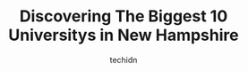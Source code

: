 ---
layout: ampstory
image: https://i0.wp.com/paketmu.com/wp-content/uploads/2023/06/university-of-new-hampshire-at-manchester-0-in-new-hampshire-1686371682.jpeg?resize=640,853
author: techidn
featured: false
description: Explore the diverse University scene in New Hampshire, home to an incredible selection of 10 establishments catering to every taste. Whether youre in search of iconic favorites or undiscove
title: Discovering The Biggest 10 Universitys in New Hampshire
cover:
   title: Discovering The Biggest 10 Universitys in New Hampshire
   subtitle: RICKPATE
   background: https://paketmu.com/wp-content/uploads/2023/06/university-of-new-hampshire-at-manchester-0-in-new-hampshire-1686371682.jpeg

pages: 
 - layout: thirds
   top: <h1>#1 Southern New Hampshire University</h1>
   bottom: "<p>Many of the negative reviews are correct. This school used to provide a personal experience for students and promoted a work life balance. I have previously completed a g</p>"
   background: https://paketmu.com/wp-content/uploads/2023/06/university-of-new-hampshire-at-manchester-1-in-new-hampshire-1686371683.jpeg
   backgroundblur: true
 - layout: thirds
   top: <h1>#2 University of New Hampshire</h1>
   bottom: "<p>It had me at hello!  Great atmosphere. Great campus. Everyone you spoke to was genuinely passionate about being there. Cant wait for my girl to be a wildcat in the fall!</p>"
   background: https://paketmu.com/wp-content/uploads/2023/06/university-of-new-hampshire-at-manchester-2-in-new-hampshire-1686371684.jpeg
   cta:
      link: https://paketmu.com/discovering-the-biggest-10-universitys-in-new-hampshire/
      text: Discovering The Biggest 10 Universitys in New Hampshire
 - layout: thirds
   top: <h1>#3 Plymouth State University</h1>
   bottom: "<p>Ive gone here for almost a year now and I love it. I do not like to party. I know its known as a big party college but its nothing you cant easily avoid and there are</p>"
   background: https://paketmu.com/wp-content/uploads/2023/06/university-of-new-hampshire-at-manchester-3-in-new-hampshire-1686371685.jpeg
   cta:
      link: https://paketmu.com/discovering-the-biggest-10-universitys-in-new-hampshire/
      text: Discovering The Biggest 10 Universitys in New Hampshire
 - layout: thirds
   top: <h1>#4 New England College</h1>
   bottom: "<p>98 Bridge St, Henniker, NH 03242, United States</p>"
   background: https://images.unsplash.com/photo-1522441815192-d9f04eb0615c?ixlib=rb-4.0.3&ixid=MnwxMjA3fDB8MHxwaG90by1wYWdlfHx8fGVufDB8fHx8&auto=format&fit=crop&w=640&h=853&q=80
   cta:
      link: https://paketmu.com/discovering-the-biggest-10-universitys-in-new-hampshire/
      text: Discovering The Biggest 10 Universitys in New Hampshire
 - layout: thirds
   top: <h1>#5 Saint Anselm College</h1>
   bottom: "<p>100 St Anselm Dr, Goffstown, NH 03102, United States</p>"
   background: https://images.unsplash.com/photo-1527066579998-dbbae57f45ce?ixlib=rb-4.0.3&ixid=MnwxMjA3fDB8MHxwaG90by1wYWdlfHx8fGVufDB8fHx8&auto=format&fit=crop&w=640&h=853&q=80
   cta:
      link: https://paketmu.com/discovering-the-biggest-10-universitys-in-new-hampshire/
      text: Discovering The Biggest 10 Universitys in New Hampshire
 - layout: thirds
   top: <h1>#6 University of New Hampshire at Manchester</h1>
   bottom: "<p>88 Commercial St, Manchester, NH 03101, United States</p>"
   background: https://images.unsplash.com/photo-1484589065579-248aad0d8b13?ixlib=rb-4.0.3&ixid=MnwxMjA3fDB8MHxwaG90by1wYWdlfHx8fGVufDB8fHx8&auto=format&fit=crop&w=640&h=853&q=80
   cta:
      link: https://paketmu.com/discovering-the-biggest-10-universitys-in-new-hampshire/
      text: Discovering The Biggest 10 Universitys in New Hampshire
 - layout: thirds
   top: <h1>#7 Peter T. Paul College of Business and Economics</h1>
   bottom: "<p>10 Garrison Ave, Durham, NH 03824, United States</p>"
   background: https://images.unsplash.com/photo-1615749413727-825b59a857b5?ixlib=rb-4.0.3&ixid=MnwxMjA3fDB8MHxwaG90by1wYWdlfHx8fGVufDB8fHx8&auto=format&fit=crop&w=640&h=853&q=80
   cta:
      link: https://paketmu.com/discovering-the-biggest-10-universitys-in-new-hampshire/
      text: Discovering The Biggest 10 Universitys in New Hampshire
 - layout: thirds
   middle: Continue reading...
   background: https://plus.unsplash.com/premium_photo-1664640458616-3c74f8cb4589?ixlib=rb-4.0.3&ixid=MnwxMjA3fDB8MHxwaG90by1wYWdlfHx8fGVufDB8fHx8&auto=format&fit=crop&w=640&h=853&q=80
   cta:
      link: https://paketmu.com/discovering-the-biggest-10-universitys-in-new-hampshire/
      text: Discovering The Biggest 10 Universitys in New Hampshire
      
---